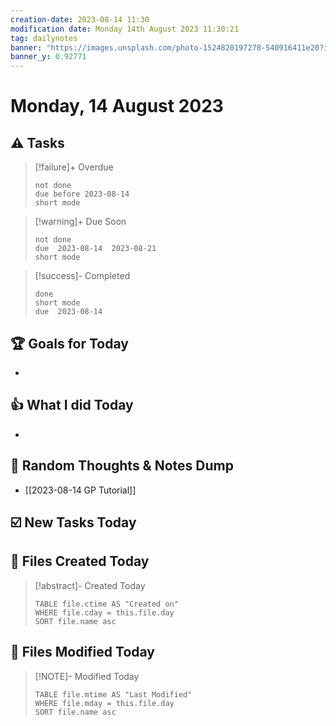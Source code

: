 ```yaml
---
creation-date: 2023-08-14 11:30
modification date: Monday 14th August 2023 11:30:21
tag: dailynotes
banner: "https://images.unsplash.com/photo-1524820197278-540916411e20?ixlib=rb-4.0.3&ixid=M3wxMjA3fDB8MHxwaG90by1wYWdlfHx8fGVufDB8fHx8fA%3D%3D&auto=format&fit=crop&w=2990&q=80"
banner_y: 0.92771
---
```

# Monday, 14 August 2023

## ⚠️ Tasks
>[!failure]+ Overdue
>```tasks
>not done
>due before 2023-08-14
>short mode
>```

>[!warning]+ Due Soon
>```tasks
>not done
>due  2023-08-14  2023-08-21
>short mode
>```

>[!success]- Completed
>```tasks
>done
>short mode
>due  2023-08-14
>```

## 🏆 Goals for Today
- 

## 👍 What I did Today
- 

## 🤔 Random Thoughts & Notes Dump
- [[2023-08-14 GP Tutorial]]

## ☑️ New Tasks Today


## 📝 Files Created Today
> [!abstract]- Created Today
>```dataview
>TABLE file.ctime AS "Created on"
>WHERE file.cday = this.file.day   
>SORT file.name asc
>```

## 📝 Files Modified Today
> [!NOTE]- Modified Today
>```dataview
>TABLE file.mtime AS "Last Modified"
>WHERE file.mday = this.file.day   
>SORT file.name asc
>```